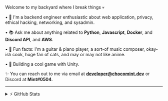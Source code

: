 Welcome to my backyard where I break things 💀

• 👾 I'm a backend engineer enthusiastic about web application, privacy, ethical hacking, networking, and sysadmin.

• 📚 Ask me about anything related to **Python**, **Javascript**, **Docker**, and **Discord API**, and **AWS**.

• 🍛 Fun facts: I'm a guitar & piano player, a sort-of music composer, okay-ish cook, huge fan of cats, and may or may not like anime.

• 🎲 Building a cool game with Unity.

✨ You can reach out to me via email at **developer@chocomint.dev** or Discord at **Mint#0504**.

---

<details>
    <summary>⚡ GitHub Stats</summary>
<img height="150px" align="center" alt="Mint's GitHub Stats" src="https://github-readme-stats-lunarmint.vercel.app/api?username=lunarmint&count_private=true&show_icons=true&hide_title=true&hide_border=true&title_color=00ffdf&icon_color=00ffdf&text_color=141823&bg_color=0,4158d0,c850c0,ffcc70&include_all_commits=false"/>
<img height="150px" align="center" alt="Mint's Most Used Languages" src="https://github-readme-stats-lunarmint.vercel.app/api/top-langs/?username=lunarmint&hide_title=true&hide_border=true&langs_count=8&layout=compact&title_color=141823&bg_color=0,ffcc70,c850c0,4158d0"/>
</details>
